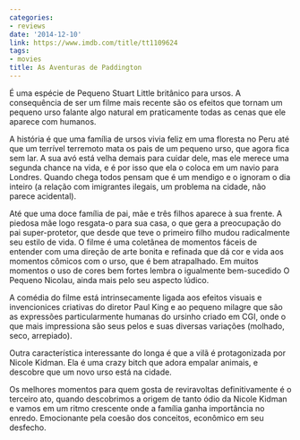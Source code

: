 ```yaml
---
categories:
- reviews
date: '2014-12-10'
link: https://www.imdb.com/title/tt1109624
tags:
- movies
title: As Aventuras de Paddington
---
```


É uma espécie de Pequeno Stuart Little britânico para ursos. A consequência de ser um filme mais recente são os efeitos que tornam um pequeno urso falante algo natural em praticamente todas as cenas que ele aparece com humanos.

A história é que uma família de ursos vivia feliz em uma floresta no Peru até que um terrível terremoto mata os pais de um pequeno urso, que agora fica sem lar. A sua avó está velha demais para cuidar dele, mas ele merece uma segunda chance na vida, e é por isso que ela o coloca em um navio para Londres. Quando chega todos pensam que é um mendigo e o ignoram o dia inteiro (a relação com imigrantes ilegais, um problema na cidade, não parece acidental).

Até que uma doce família de pai, mãe e três filhos aparece à sua frente. A piedosa mãe logo resgata-o para sua casa, o que gera a preocupação do pai super-protetor, que desde que teve o primeiro filho mudou radicalmente seu estilo de vida. O filme é uma coletânea de momentos fáceis de entender com uma direção de arte bonita e refinada que dá cor e vida aos momentos cômicos com o urso, que é bem atrapalhado. Em muitos momentos o uso de cores bem fortes lembra o igualmente bem-sucedido O Pequeno Nicolau, ainda mais pelo seu aspecto lúdico.

A comédia do filme está intrinsecamente ligada aos efeitos visuais e invencionices criativas do diretor Paul King e ao pequeno milagre que são as expressões particularmente humanas do ursinho criado em CGI, onde o que mais impressiona são seus pelos e suas diversas variações (molhado, seco, arrepiado).

Outra característica interessante do longa é que a vilã é protagonizada por Nicole Kidman. Ela é uma crazy bitch que adora empalar animais, e descobre que um novo urso está na cidade.

Os melhores momentos para quem gosta de reviravoltas definitivamente é o terceiro ato, quando descobrimos a origem de tanto ódio da Nicole Kidman e vamos em um ritmo crescente onde a família ganha importância no enredo. Emocionante pela coesão dos conceitos, econômico em seu desfecho.